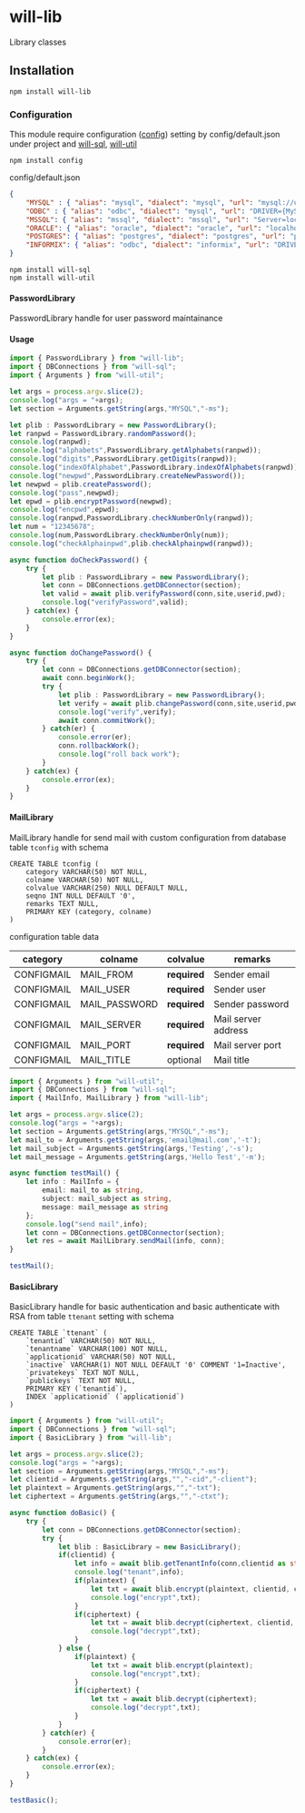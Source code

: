 # will-lib

Library classes

## Installation

    npm install will-lib

### Configuration

This module require configuration ([config](https://www.npmjs.com/package/config)) setting by config/default.json under project and [will-sql](https://www.npmjs.com/package/will-sql), [will-util](https://www.npmjs.com/package/will-util)

    npm install config

config/default.json

```json
{
    "MYSQL" : { "alias": "mysql", "dialect": "mysql", "url": "mysql://user:password@localhost:3306/testdb?charset=utf8&connectionLimit=10", "user": "user", "password": "password" },
    "ODBC" : { "alias": "odbc", "dialect": "mysql", "url": "DRIVER={MySQL ODBC 5.3 Unicode Driver};SERVER=localhost;DATABASE=testdb;HOST=localhost;PORT=3306;UID=user;PWD=password;", "user": "user", "password": "password" },
    "MSSQL": { "alias": "mssql", "dialect": "mssql", "url": "Server=localhost,1433;Database=testdb;User Id=user;Password=password;Encrypt=false;Trusted_Connection=Yes;", "user": "user", "password": "password" },
    "ORACLE": { "alias": "oracle", "dialect": "oracle", "url": "localhost:1521/ORCLCDB.localdomain", "user": "user", "password": "password" },
    "POSTGRES": { "alias": "postgres", "dialect": "postgres", "url": "postgresql://user:password@localhost:5432/testdb", "user": "user", "password": "password" },
    "INFORMIX": { "alias": "odbc", "dialect": "informix", "url": "DRIVER={IBM INFORMIX ODBC DRIVER (64-bit)};SERVER=online_localhost;DATABASE=refdb;HOST=localhost;SERVICE=9088;UID=user;PWD=password;CLIENT_LOCALE=th_th.thai620;DB_LOCALE=th_th.thai620;", "user": "user", "password":"password" }
}
```

    npm install will-sql
    npm install will-util

#### PasswordLibrary
PasswordLibrary handle for user password maintainance 

#### Usage

```typescript
import { PasswordLibrary } from "will-lib";
import { DBConnections } from "will-sql";
import { Arguments } from "will-util";

let args = process.argv.slice(2);
console.log("args = "+args);
let section = Arguments.getString(args,"MYSQL","-ms");

let plib : PasswordLibrary = new PasswordLibrary();
let ranpwd = PasswordLibrary.randomPassword();
console.log(ranpwd);
console.log("alphabets",PasswordLibrary.getAlphabets(ranpwd));
console.log("digits",PasswordLibrary.getDigits(ranpwd));
console.log("indexOfAlphabet",PasswordLibrary.indexOfAlphabets(ranpwd));
console.log("newpwd",PasswordLibrary.createNewPassword());
let newpwd = plib.createPassword();
console.log("pass",newpwd);
let epwd = plib.encryptPassword(newpwd);
console.log("encpwd",epwd);
console.log(ranpwd,PasswordLibrary.checkNumberOnly(ranpwd));
let num = "12345678";
console.log(num,PasswordLibrary.checkNumberOnly(num));
console.log("checkAlphainpwd",plib.checkAlphainpwd(ranpwd));

async function doCheckPassword() {
    try {
        let plib : PasswordLibrary = new PasswordLibrary();
        let conn = DBConnections.getDBConnector(section);
        let valid = await plib.verifyPassword(conn,site,userid,pwd);
        console.log("verifyPassword",valid);
    } catch(ex) {
        console.error(ex);
    }
}

async function doChangePassword() {
    try {
        let conn = DBConnections.getDBConnector(section);
        await conn.beginWork();
        try {
            let plib : PasswordLibrary = new PasswordLibrary();
            let verify = await plib.changePassword(conn,site,userid,pwd,newpwd,date);
            console.log("verify",verify);
            await conn.commitWork();    
        } catch(er) {
            console.error(er);
            conn.rollbackWork();
            console.log("roll back work");
        }
    } catch(ex) {
        console.error(ex);
    }
}

```

#### MailLibrary

MailLibrary handle for send mail with custom configuration from database table `tconfig` with schema
    
    CREATE TABLE tconfig (
	    category VARCHAR(50) NOT NULL,
	    colname VARCHAR(50) NOT NULL,
	    colvalue VARCHAR(250) NULL DEFAULT NULL,
	    seqno INT NULL DEFAULT '0',
	    remarks TEXT NULL,
	    PRIMARY KEY (category, colname)
    )

configuration table data 

| category | colname | colvalue | remarks |
| -------- | ---- | ------- | ----------- |
| CONFIGMAIL | MAIL_FROM | **required** | Sender email |
| CONFIGMAIL | MAIL_USER | **required** | Sender user |
| CONFIGMAIL | MAIL_PASSWORD | **required** | Sender password |
| CONFIGMAIL | MAIL_SERVER | **required** | Mail server address |
| CONFIGMAIL | MAIL_PORT | **required** | Mail server port |
| CONFIGMAIL | MAIL_TITLE | optional | Mail title |


```typescript
import { Arguments } from "will-util";
import { DBConnections } from "will-sql";
import { MailInfo, MailLibrary } from "will-lib";

let args = process.argv.slice(2);
console.log("args = "+args);
let section = Arguments.getString(args,"MYSQL","-ms");
let mail_to = Arguments.getString(args,'email@mail.com','-t');
let mail_subject = Arguments.getString(args,'Testing','-s');
let mail_message = Arguments.getString(args,'Hello Test','-m');

async function testMail() {
    let info : MailInfo = {
        email: mail_to as string,
        subject: mail_subject as string,
        message: mail_message as string
    };
    console.log("send mail",info);
    let conn = DBConnections.getDBConnector(section);
    let res = await MailLibrary.sendMail(info, conn);
}

testMail();
```

#### BasicLibrary

BasicLibrary handle for basic authentication and basic authenticate with RSA from table `ttenant` setting with schema

    CREATE TABLE `ttenant` (
        `tenantid` VARCHAR(50) NOT NULL,
        `tenantname` VARCHAR(100) NOT NULL,
        `applicationid` VARCHAR(50) NOT NULL,
        `inactive` VARCHAR(1) NOT NULL DEFAULT '0' COMMENT '1=Inactive',
        `privatekeys` TEXT NOT NULL,
        `publickeys` TEXT NOT NULL,
        PRIMARY KEY (`tenantid`),
        INDEX `applicationid` (`applicationid`)
    )

```typescript
import { Arguments } from "will-util";
import { DBConnections } from "will-sql";
import { BasicLibrary } from "will-lib";

let args = process.argv.slice(2);
console.log("args = "+args);
let section = Arguments.getString(args,"MYSQL","-ms");
let clientid = Arguments.getString(args,"","-cid","-client");
let plaintext = Arguments.getString(args,"","-txt");
let ciphertext = Arguments.getString(args,"","-ctxt");

async function doBasic() {
    try {
        let conn = DBConnections.getDBConnector(section);
        try {
            let blib : BasicLibrary = new BasicLibrary();
            if(clientid) {
                let info = await blib.getTenantInfo(conn,clientid as string);
                console.log("tenant",info);    
                if(plaintext) {
                    let txt = await blib.encrypt(plaintext, clientid, conn);
                    console.log("encrypt",txt);
                }
                if(ciphertext) {
                    let txt = await blib.decrypt(ciphertext, clientid, conn);
                    console.log("decrypt",txt);
                }
            } else {
                if(plaintext) {
                    let txt = await blib.encrypt(plaintext);
                    console.log("encrypt",txt);
                }
                if(ciphertext) {
                    let txt = await blib.decrypt(ciphertext);
                    console.log("decrypt",txt);
                }
            }
        } catch(er) {
            console.error(er);
        }
    } catch(ex) {
        console.error(ex);
    }
}

testBasic();
```
